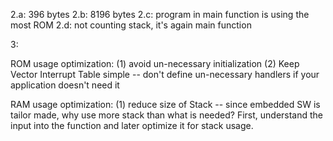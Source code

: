 2.a: 396 bytes
2.b: 8196 bytes
2.c: program in main function is using the most ROM
2.d: not counting stack, it's again main function

3:

ROM usage optimization:
(1) avoid un-necessary initialization
(2) Keep Vector Interrupt Table simple -- don't define un-necessary handlers if your application doesn't need it


RAM usage optimization:
(1) reduce size of Stack -- since embedded SW is tailor made, why use more stack than what is needed? First, understand the input into the function
and later optimize it for stack usage.